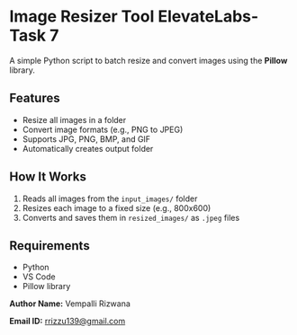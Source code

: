 # Image Resizer Tool ElevateLabs-Task 7

A simple Python script to batch resize and convert images using the **Pillow** library.

## Features

- Resize all images in a folder
- Convert image formats (e.g., PNG to JPEG)
- Supports JPG, PNG, BMP, and GIF
- Automatically creates output folder

## How It Works

1. Reads all images from the `input_images/` folder
2. Resizes each image to a fixed size (e.g., 800x600)
3. Converts and saves them in `resized_images/` as `.jpeg` files

## Requirements

- Python
- VS Code 
- Pillow library

**Author Name:** Vempalli Rizwana 

**Email ID:** rrizzu139@gmail.com

